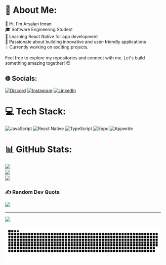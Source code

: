 # 💫 About Me:
👋 Hi, I'm Arsalan Imran<br>🎓 Software Engineering Student<br>📱 Learning React Native for app development<br>🚀 Passionate about building innovative and user-friendly applications<br>💡 Currently working on exciting projects.<br><br>Feel free to explore my repositories and connect with me. Let's build something amazing together! 😊


## 🌐 Socials:
[![Discord](https://img.shields.io/badge/Discord-%237289DA.svg?logo=discord&logoColor=white)](https://discord.gg/arsalan1290) [![Instagram](https://img.shields.io/badge/Instagram-%23E4405F.svg?logo=Instagram&logoColor=white)](https://instagram.com/arsalanimran1) [![LinkedIn](https://img.shields.io/badge/LinkedIn-%230077B5.svg?logo=linkedin&logoColor=white)](https://linkedin.com/in/https://www.linkedin.com/in/arsalan-imran-699a46255) 

# 💻 Tech Stack:
![JavaScript](https://img.shields.io/badge/javascript-%23323330.svg?style=for-the-badge&logo=javascript&logoColor=%23F7DF1E) ![React Native](https://img.shields.io/badge/react_native-%2320232a.svg?style=for-the-badge&logo=react&logoColor=%2361DAFB) ![TypeScript](https://img.shields.io/badge/typescript-%23007ACC.svg?style=for-the-badge&logo=typescript&logoColor=white) ![Expo](https://img.shields.io/badge/expo-1C1E24?style=for-the-badge&logo=expo&logoColor=#D04A37) ![Appwrite](https://img.shields.io/badge/Appwrite-%23FD366E.svg?style=for-the-badge&logo=appwrite&logoColor=white)
# 📊 GitHub Stats:
![](https://github-readme-stats.vercel.app/api?username=Arsalan-78&theme=dark&hide_border=false&include_all_commits=false&count_private=false)<br/>
![](https://github-readme-streak-stats.herokuapp.com/?user=Arsalan-78&theme=dark&hide_border=false)<br/>
![](https://github-readme-stats.vercel.app/api/top-langs/?username=Arsalan-78&theme=dark&hide_border=false&include_all_commits=false&count_private=false&layout=compact)

### ✍️ Random Dev Quote
![](https://quotes-github-readme.vercel.app/api?type=horizontal&theme=radical)

---
[![](https://visitcount.itsvg.in/api?id=Arsalan-78&icon=0&color=0)](https://visitcount.itsvg.in)

<!-- Proudly created with GPRM ( https://gprm.itsvg.in ) -->

<picture>
  <source media="(prefers-color-scheme: dark)" srcset="https://raw.githubusercontent.com/Arsalan-78/Arsalan-78/output/github-snake-dark.svg" />
  <source media="(prefers-color-scheme: light)" srcset="https://raw.githubusercontent.com/Arsalan-78/Arsalan-78/output/github-snake.svg" />
  <img alt="github-snake" src="https://raw.githubusercontent.com/Arsalan-78/Arsalan-78/output/github-snake.svg" />
</picture>
